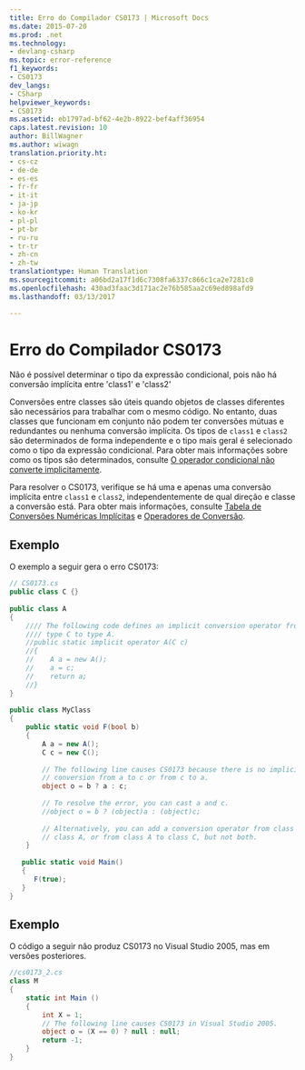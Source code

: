 ```yaml
---
title: Erro do Compilador CS0173 | Microsoft Docs
ms.date: 2015-07-20
ms.prod: .net
ms.technology:
- devlang-csharp
ms.topic: error-reference
f1_keywords:
- CS0173
dev_langs:
- CSharp
helpviewer_keywords:
- CS0173
ms.assetid: eb1797ad-bf62-4e2b-8922-bef4aff36954
caps.latest.revision: 10
author: BillWagner
ms.author: wiwagn
translation.priority.ht:
- cs-cz
- de-de
- es-es
- fr-fr
- it-it
- ja-jp
- ko-kr
- pl-pl
- pt-br
- ru-ru
- tr-tr
- zh-cn
- zh-tw
translationtype: Human Translation
ms.sourcegitcommit: a06bd2a17f1d6c7308fa6337c866c1ca2e7281c0
ms.openlocfilehash: 430ad3faac3d171ac2e76b585aa2c69ed898afd9
ms.lasthandoff: 03/13/2017

---
```

# <a name="compiler-error-cs0173"></a>Erro do Compilador CS0173
Não é possível determinar o tipo da expressão condicional, pois não há conversão implícita entre 'class1' e 'class2'  
  
 Conversões entre classes são úteis quando objetos de classes diferentes são necessários para trabalhar com o mesmo código. No entanto, duas classes que funcionam em conjunto não podem ter conversões mútuas e redundantes ou nenhuma conversão implícita. Os tipos de `class1` e `class2` são determinados de forma independente e o tipo mais geral é selecionado como o tipo da expressão condicional. Para obter mais informações sobre como os tipos são determinados, consulte [O operador condicional não converte implicitamente](http://go.microsoft.com/fwlink/?LinkId=213999).  
  
 Para resolver o CS0173, verifique se há uma e apenas uma conversão implícita entre `class1` e `class2`, independentemente de qual direção e classe a conversão está. Para obter mais informações, consulte [Tabela de Conversões Numéricas Implícitas](../../../csharp/language-reference/keywords/implicit-numeric-conversions-table.md) e [Operadores de Conversão](../../../csharp/programming-guide/statements-expressions-operators/conversion-operators.md).  
  
## <a name="example"></a>Exemplo  
 O exemplo a seguir gera o erro CS0173:  
  
```csharp  
// CS0173.cs  
public class C {}  
  
public class A   
{  
    //// The following code defines an implicit conversion operator from    
    //// type C to type A.  
    //public static implicit operator A(C c)  
    //{  
    //    A a = new A();  
    //    a = c;  
    //    return a;  
    //}  
}  
  
public class MyClass  
{  
    public static void F(bool b)  
    {  
        A a = new A();  
        C c = new C();  
  
        // The following line causes CS0173 because there is no implicit  
        // conversion from a to c or from c to a.  
        object o = b ? a : c;  
  
        // To resolve the error, you can cast a and c.  
        //object o = b ? (object)a : (object)c;  
  
        // Alternatively, you can add a conversion operator from class C to  
        // class A, or from class A to class C, but not both.  
    }  
  
   public static void Main()  
   {  
      F(true);  
   }  
}  
```  
  
## <a name="example"></a>Exemplo  
 O código a seguir não produz CS0173 no Visual Studio 2005, mas em versões posteriores.  
  
```csharp  
//cs0173_2.cs  
class M  
{  
    static int Main ()  
    {  
        int X = 1;  
        // The following line causes CS0173 in Visual Studio 2005.  
        object o = (X == 0) ? null : null;  
        return -1;  
    }  
}  
```
